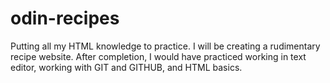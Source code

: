 # odin-recipes
Putting all my HTML knowledge to practice.  I will be creating a rudimentary recipe website. After completion, I would have practiced working in text editor, working with GIT and GITHUB, and HTML basics.
